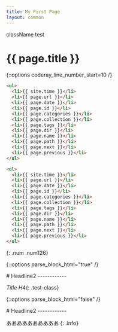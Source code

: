 ```yaml
---
title: My First Page
layout: common
---
```

className test


<h1>{{ page.title }}</h1>

{::options coderay_line_number_start=10 /}
```html
<ul>
  <li>{{ site.time }}</li>
  <li>{{ page.url }}</li>
  <li>{{ page.date }}</li>
  <li>{{ page.id }}</li>
  <li>{{ page.categories }}</li>
  <li>{{ page.collection }}</li>
  <li>{{ page.tags }}</li>
  <li>{{ page.dir }}</li>
  <li>{{ page.name }}</li>
  <li>{{ page.path }}</li>
  <li>{{ page.next }}</li>
  <li>{{ page.previous }}</li>
</ul>
```

~~~~html
<ul>
  <li>{{ site.time }}</li>
  <li>{{ page.url }}</li>
  <li>{{ page.date }}</li>
  <li>{{ page.id }}</li>
  <li>{{ page.categories }}</li>
  <li>{{ page.collection }}</li>
  <li>{{ page.tags }}</li>
  <li>{{ page.dir }}</li>
  <li>{{ page.name }}</li>
  <li>{{ page.path }}</li>
  <li>{{ page.next }}</li>
  <li>{{ page.previous }}</li>
</ul>
~~~~
{: .num .num126}

{::options parse_block_html="true" /}
<div>
# Headline2
------------
</div>

<label><span>*Title H4*</span>{: .test-class}</label>

{::options parse_block_html="false" /}
<div>
# Headline2
------------
</div>

ああああああああああ
{: .info}